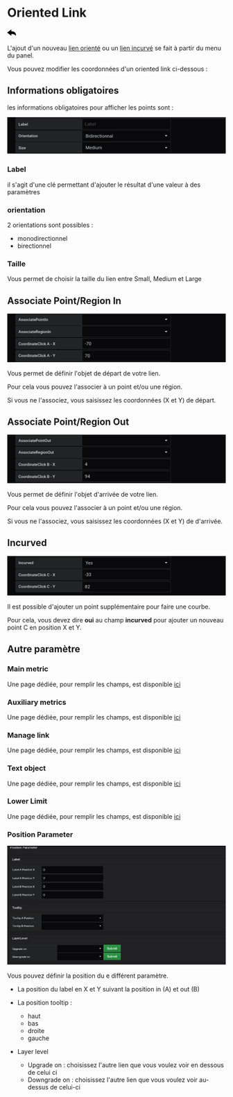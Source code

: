 # Oriented Link
[![](../../screenshots/other/Go-back.png)](coordinates.md)


L'ajout d'un nouveau [lien orienté](../panel/panel-oriented-link.md) ou un [lien incurvé](../panel/panel-incurved-link.md) se fait à partir du menu du panel.

Vous pouvez modifier les coordonnées d'un oriented link ci-dessous : 


## Informations obligatoires

les informations obligatoires pour afficher les points sont : 


![saisie oriented link](../../screenshots/editor/coordinates/screen-oriented-link/obligatoire.jpg)


### Label 

il s'agit d'une clé permettant d'ajouter le résultat d'une valeur à des paramètres 

### orientation

2 orientations sont possibles : 

- monodirectionnel
- birectionnel


### Taille

Vous permet de choisir la taille du lien entre Small, Medium et Large


## Associate Point/Region In

![associate in](../../screenshots/editor/coordinates/screen-oriented-link/in.jpg)


Vous permet de définir l'objet de départ de votre lien. 

Pour cela vous pouvez l'associer à un point et/ou une région.

Si vous ne l'associez, vous saisissez les coordonnées (X et Y) de départ.


## Associate Point/Region Out

![associate out](../../screenshots/editor/coordinates/screen-oriented-link/out.jpg)


Vous permet de définir l'objet d'arrivée de votre lien. 

Pour cela vous pouvez l'associer à un point et/ou une région.

Si vous ne l'associez, vous saisissez les coordonnées (X et Y) de d'arrivée.




## Incurved

![incurved](../../screenshots/editor/coordinates/screen-oriented-link/incurved.jpg)

Il est possible d'ajouter un point supplémentaire pour faire une courbe.

Pour cela, vous devez dire **oui** au champ **incurved** pour ajouter un nouveau point C en position X et Y.


## Autre paramètre


### Main metric

Une page dédiée, pour remplir les champs, est disponible [ici](coordinates-main-metric.md)


### Auxiliary metrics

Une page dédiée, pour remplir les champs, est disponible [ici](coordinates-auxiliary-metric.md)


### Manage link

Une page dédiée, pour remplir les champs, est disponible [ici](coordinates-manage-link.md)


### Text object


Une page dédiée, pour remplir les champs, est disponible [ici](coordinates-object-text.md)


### Lower Limit


Une page dédiée, pour remplir les champs, est disponible [ici](coordinates-lower-limit.md)


### Position Parameter


![position parameter](../../screenshots/editor/coordinates/screen-oriented-link/position-parameter.jpg)

Vous pouvez définir la position du e différent paramètre.


  - La position du label en X et Y suivant la position in (A) et out (B)


  - La position tooltip : 
    - haut
    - bas
    - droite
    - gauche


  - Layer level
    - Upgrade on : choisissez l'autre lien que vous voulez voir en dessous de celui ci
    - Downgrade on : choisissez l'autre lien que vous voulez voir au-dessus de celui-ci





